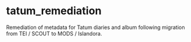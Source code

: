 # tatum_remediation
Remediation of metadata for Tatum diaries and album following migration from TEI / SCOUT to MODS / Islandora.
